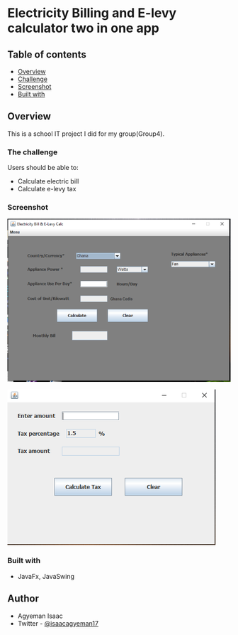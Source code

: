 # Electricity Billing and E-levy calculator two in one app 


## Table of contents

- [Overview](#overview)
- [Challenge](#the-challenge)
- [Screenshot](#screenshot)
- [Built with](#built-with)



## Overview
This is a school IT project I did for my group(Group4).

### The challenge

Users should be able to:

- Calculate electric bill
- Calculate e-levy tax

### Screenshot

![](/electricity_billing_system%20screenshot.PNG)

![](/E_levy_tax_system%20screenshot.PNG)


### Built with

- JavaFx, JavaSwing


## Author

- Agyeman Isaac
- Twitter - [@isaacagyeman17](https://www.twitter.com/isaacagyeman17)

